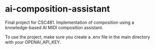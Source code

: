 # ai-composition-assistant
Final project for CSC481. Implementation of composition using a knowledge-based AI MIDI composition assistant.

To use the project, make sure you create a .env file in the main directory with your OPENAI_API_KEY.
